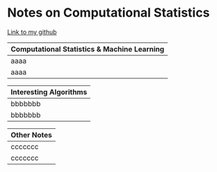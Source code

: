
# **Notes on Computational Statistics**

[Link to my github](https://github.com/pra-kri)



Computational Statistics & Machine Learning                         | 
-------------------------------------- | 
aaaa | 
aaaa | 



Interesting Algorithms                                 | 
-------------------------------------- | 
bbbbbbb | 
bbbbbbb | 




Other Notes                                | 
-------------------------------------- | 
ccccccc | 
ccccccc | 

